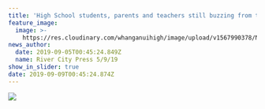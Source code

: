 ```yaml
---
title: 'High School students, parents and teachers still buzzing from trip to Spain'
feature_image:
  image: >-
    https://res.cloudinary.com/whanganuihigh/image/upload/v1567990378/News/1aa.jpg
news_author:
  date: 2019-09-05T00:45:24.849Z
  name: River City Press 5/9/19
show_in_slider: true
date: 2019-09-09T00:45:24.874Z
---
```

![](https://res.cloudinary.com/whanganuihigh/image/upload/v1567990728/News/RCP-aarticle-5.jpg)
